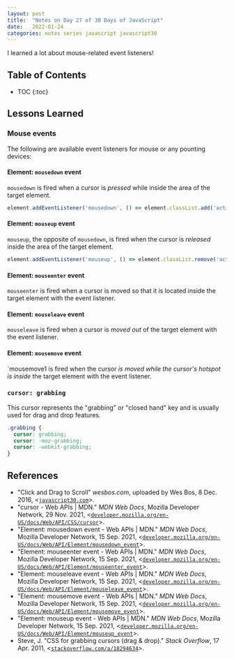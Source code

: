 ```yaml
---
layout: post
title:  "Notes on Day 27 of 30 Days of JavaScript"
date:   2022-01-24
categories: notes series javascript javascript30 
---
```


I learned a lot about mouse-related event listeners!

## Table of Contents
* TOC
{:toc}

## Lessons Learned

### Mouse events

The following are available event listeners for mouse or any pounting devices:

#### Element: `mousedown` event

`mousedown` is fired when a cursor is *pressed* while inside the area of the target element.

~~~ javascript
element.addEventListener('mousedown', () => element.classList.add('active'))
~~~

#### Element: `mouseup` event

`mouseup`, the opposite of `mousedown`, is fired when the cursor is *released* inside the area of the target element.

~~~ javascript
element.addEventListener('mouseup', () => element.classList.remove('active'))
~~~

#### Element: `mouseenter` event

`mouseenter` is fired when a cursor is moved so that it is located inside the target element with the event listener.

#### Element: `mouseleave` event

`mouseleave` is fired when a cursor is *moved out* of the target element with the event listener.

#### Element: `mousemove` event

`mousemove1 is fired when the cursor *is moved while the cursor's hotspot is inside* the target element with the event listener.

### `cursor: grabbing`

This cursor represents the "grabbing" or "closed hand" key and is usually used for drag and drop features.

~~~ css
.grabbing {
  cursor: grabbing;
  cursor: -moz-grabbing;
  cursor: -webkit-grabbing;
}
~~~

## References
* "Click and Drag to Scroll" *wesbos.com*, uploaded by Wes Bos, 8 Dec. 2016, <[`javascript30.com`](https://javascript30.com/)>.
* "cursor - Web APIs \| MDN." *MDN Web Docs*, Mozilla Developer Network, 29 Nov. 2021, <[`developer.mozilla.org/en-US/docs/Web/API/CSS/cursor`](https://developer.mozilla.org/en-US/docs/Web/API/CSS/cursor)>.
* "Element: mousedown event - Web APIs \| MDN." *MDN Web Docs*, Mozilla Developer Network, 15 Sep. 2021, <[`developer.mozilla.org/en-US/docs/Web/API/Element/mousedown_event`](https://developer.mozilla.org/en-US/docs/Web/API/Element/mousedown_event)>.
* "Element: mouseenter event - Web APIs \| MDN." *MDN Web Docs*, Mozilla Developer Network, 15 Sep. 2021, <[`developer.mozilla.org/en-US/docs/Web/API/Element/mouseenter_event`](https://developer.mozilla.org/en-US/docs/Web/API/Element/mouseenter_event)>.
* "Element: mouseleave event - Web APIs \| MDN." *MDN Web Docs*, Mozilla Developer Network, 15 Sep. 2021, <[`developer.mozilla.org/en-US/docs/Web/API/Element/mouseleave_event`](https://developer.mozilla.org/en-US/docs/Web/API/Element/mouseleave_event)>.
* "Element: mousemove event - Web APIs \| MDN." *MDN Web Docs*, Mozilla Developer Network, 15 Sep. 2021, <[`developer.mozilla.org/en-US/docs/Web/API/Element/mousemove_event`](https://developer.mozilla.org/en-US/docs/Web/API/Element/mousemove_event)>.
* "Element: mouseup event - Web APIs \| MDN." *MDN Web Docs*, Mozilla Developer Network, 15 Sep. 2021, <[`developer.mozilla.org/en-US/docs/Web/API/Element/mouseup_event`](https://developer.mozilla.org/en-US/docs/Web/API/Element/mouseup_event)>.
* Steve, J. "CSS for grabbing cursors (drag & drop)." *Stack Overflow*, 17 Apr. 2011, <[`stackoverflow.com/a/18294634`](https://stackoverflow.com/a/18294634)>.